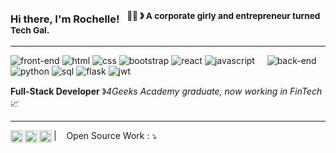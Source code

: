 ### Hi there, I'm Rochelle! &nbsp;&nbsp;<sup>:woman_technologist: &#12299; A corporate girly and entrepreneur turned Tech Gal. </sup>

----
![front-end](https://img.shields.io/static/v1?label=&message=front-end:&color=111&style=flat-square)
![html](https://img.shields.io/static/v1?logo=html5&label=&message=html&color=36465D&logoColor=AAA&style=flat-square&link=)
![css](https://img.shields.io/static/v1?logo=css3&label=&message=css&color=36465D&logoColor=AAA&style=flat-square&link=)
![bootstrap](https://img.shields.io/static/v1?logo=bootstrap&label=&message=bootstrap&color=36465D&logoColor=AAA&style=flat-square&link=)
![react](https://img.shields.io/static/v1?logo=react&label=&message=react&color=36465D&logoColor=AAA&style=flat-square&link=)
![javascript](https://img.shields.io/static/v1?logo=javascript&label=&message=javascript&color=36465D&logoColor=AAA&style=flat-square&link=)
&nbsp;&nbsp;&nbsp;
![back-end](https://img.shields.io/static/v1?label=&message=back-end:&color=111&style=flat-square)
![python](https://img.shields.io/static/v1?logo=python&label=&message=python&color=36465D&logoColor=AAA&style=flat-square&link=)
![sql](https://img.shields.io/static/v1?logo=mysql&label=&message=sql&color=36465D&logoColor=AAA&style=flat-square&link=)
![flask](https://img.shields.io/static/v1?logo=flask&label=&message=flask&color=36465D&logoColor=AAA&style=flat-square&link=)
![jwt](https://img.shields.io/static/v1?logo=jsonwebtokens&label=&message=jwt&color=36465D&logoColor=AAA&style=flat-square&link=)


**Full-Stack Developer** &#12299;_4Geeks Academy graduate, now working in FinTech_ 📈
<br/>

----

<a href="https://twitter.com/rochelleaguila">
  <img align="left" alt="Rochelle's Twitter" width="20px" src="https://simpleicons.now.sh/twitter/495f7e" />
</a>
<a href="https://www.instagram.com/rochelleaguila/">
  <img align="left" alt="Rochelle's Instagram" width="20px" src="https://simpleicons.now.sh/instagram/495f7e" />
</a>
<a href="https://linkedin.com/in/rochelleaguila">
  <img align="left" alt="Rochelle's LinkedIn" width="20px" src="https://simpleicons.now.sh/linkedin/495f7e" />
</a>


|&nbsp;&nbsp;&nbsp; Open Source Work : ⤵
